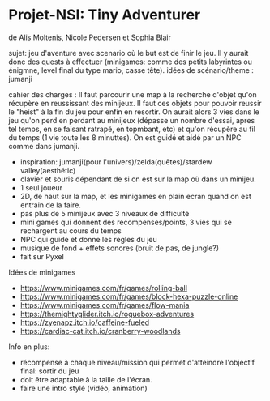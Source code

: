 # Projet-NSI: Tiny Adventurer
de Alis Moltenis, Nicole Pedersen et Sophia Blair

sujet: jeu d'aventure avec scenario où le but est de finir le jeu. Il y aurait donc des quests à effectuer (minigames: comme des petits labyrintes ou énigmne, level final du type mario, casse tête). idées de scénario/theme : jumanji

cahier des charges :
Il faut parcourir une map à la recherche d'objet qu'on récupère en reussissant des minijeux. Il faut ces objets pour pouvoir reussir le "heist" à la fin du jeu pour enfin en resortir. On aurait alors 3 vies dans le jeu qu'on perd en perdant au minijeux (dépasse un nombre d'essai, apres tel temps, en se faisant ratrapé, en topmbant, etc) et qu'on récupère au fil du temps (1 vie toute les 8 minuttes). On est guidé et aidé par un NPC comme dans jumanji.

   - inspiration: jumanji(pour l'univers)/zelda(quêtes)/stardew valley(aesthétic)
   - clavier et souris dépendant de si on est sur la map où dans un minijeu.
   - 1 seul joueur
   - 2D, de haut sur la map, et  les minigames en plain ecran quand on est entrain de la faire.
   - pas plus de 5 minijeux avec 3 niveaux de difficulté
   - mini games qui donnent des recompenses/points, 3 vies qui se rechargent au cours du temps
   - NPC qui guide et donne les règles du jeu
   - musique de fond + effets sonores (bruit de pas, de jungle?)
   - fait sur Pyxel
   
Idées de minigames
  - https://www.minigames.com/fr/games/rolling-ball
  - https://www.minigames.com/fr/games/block-hexa-puzzle-online
  - https://www.minigames.com/fr/games/flow-mania
  - https://themightyglider.itch.io/roguebox-adventures
  - https://zyenapz.itch.io/caffeine-fueled
  - https://cardiac-cat.itch.io/cranberry-woodlands

Info en plus: 
  - récompense à chaque niveau/mission qui permet d'atteindre l'objectif final: sortir du jeu
  - doit être adaptable à la taille de l'écran.
  - faire une intro stylé (vidéo, animation)


  
